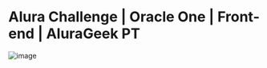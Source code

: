 # Alura Challenge | Oracle One | Front-end | AluraGeek PT
![image](https://user-images.githubusercontent.com/76417340/173172088-73e4988d-17da-429d-9a06-d9c51814dadc.png)

